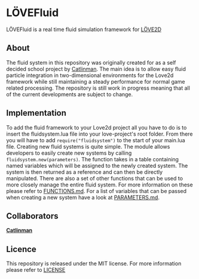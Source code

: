 # LÖVEFluid #

LÖVEFluid is a real time fluid simulation framework for [LÖVE2D](http://love2d.org/)

## About ##

The fluid system in this repository was originally created for as a self decided school project by [Catlinman](https://github.com/Catlinman). The main idea is to allow easy fluid particle integration in two-dimensional environments for the Love2d framework while still maintaining a steady performance for normal game related processing. The repository is still work in progress meaning that all of the current developments are subject to change.

## Implementation ##

To add the fluid framework to your Love2d project all you have to do is to insert the fluidsystem.lua file into your love-project's root folder. From there you will have to add `require("fluidsystem")` to the start of your main.lua file. Creating new fluid systems is quite simple. The module allows developers to easily create new systems by calling `fluidsystem.new(parameters)`. The function takes in a table containing named variables which will be assigned to the newly created system. The system is then returned as a reference and can then be directly manipulated. There are also a set of other functions that can be used to more closely manage the entire fluid system. For more information on these please refer to [FUNCTIONS.md](https://github.com/Catlinman/LOVEFluid/blob/master/FUNCTIONS.md). For a list of  variables that can be passed when creating a new system have a look at [PARAMETERS.md](https://github.com/Catlinman/LOVEFluid/blob/master/PARAMETERS.md).

## Collaborators ##

**[Catlinman](http://catlinman.com/)**

## Licence ##

This repository is released under the MIT license. For more information please refer to [LICENSE](https://github.com/Catlinman/LOVEFluid/blob/master/LICENSE)
